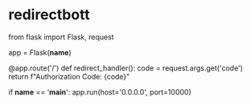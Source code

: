 # redirectbott
from flask import Flask, request

app = Flask(__name__)

@app.route('/')
def redirect_handler():
    code = request.args.get('code')
    return f"Authorization Code: {code}"

if __name__ == '__main__':
    app.run(host='0.0.0.0', port=10000)

